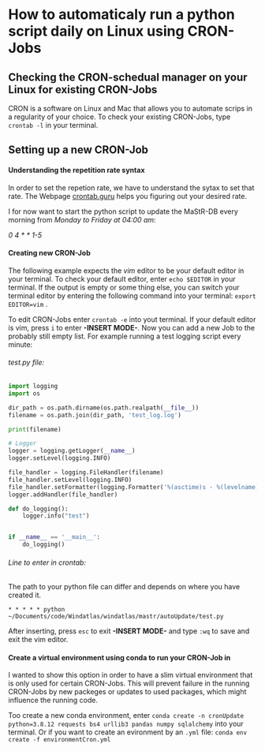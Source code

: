 # How to automaticaly run a python script daily on Linux using CRON-Jobs

## Checking the CRON-schedual manager on your Linux for existing CRON-Jobs

CRON is a software on Linux and Mac that allows you to automate scrips in a regularity of your choice.
To check your existing CRON-Jobs, type `crontab -l` in your terminal.


## Setting up a new CRON-Job

#### Understanding the repetition rate syntax

In order to set the repetion rate, we have to understand the sytax to set that rate. The Webpage [crontab.guru](https://crontab.guru/) helps you figuring out your desired rate.

I for now want to start the python script to update the MaStR-DB every morning from *Monday to Friday at 04:00 am*:

*0 4 * * 1-5*


#### Creating new CRON-Job

The following example expects the *vim* editor to be your default editor in your terminal. To check your default editor, enter `echo $EDITOR` in your terminal. If the output is empty or some thing else, you can switch your terminal editor by entering the following command into your terminal: `export EDITOR=vim` .

To edit CRON-Jobs enter `crontab -e` into yout terminal. If your default editor is vim, press `i` to enter **-INSERT MODE-**. Now you can add a new Job to the probably still empty list. For example running a test logging script every minute:

###### test.py file:

```python
import logging
import os

dir_path = os.path.dirname(os.path.realpath(__file__))
filename = os.path.join(dir_path, 'test_log.log')

print(filename)

# Logger
logger = logging.getLogger(__name__)
logger.setLevel(logging.INFO)

file_handler = logging.FileHandler(filename)
file_handler.setLevel(logging.INFO)
file_handler.setFormatter(logging.Formatter('%(asctime)s - %(levelname)s - %(message)s'))
logger.addHandler(file_handler)

def do_logging():
    logger.info("test")


if __name__ == '__main__':
    do_logging()
```

###### Line to enter in crontab:

The path to your python file can differ and depends on where you have created it.

`* * * * * python ~/Documents/code/Windatlas/windatlas/mastr/autoUpdate/test.py`

After inserting, press `esc` to exit **-INSERT MODE-** and type `:wq` to save and exit the vim editor.

#### Create a virtual environment using conda to run your CRON-Job in

I wanted to show this option in order to have a slim virtual environment that is only used for certain CRON-Jobs. This will prevent failure in the running CRON-Jobs by new packeges or updates to used packages, which might influence the running code. 

Too create a new conda environment, enter `conda create -n cronUpdate python=3.8.12 requests bs4 urllib3 pandas numpy sqlalchemy` into your terminal.
Or if you want to create an evironment by an `.yml` file: `conda env create -f environmentCron.yml`